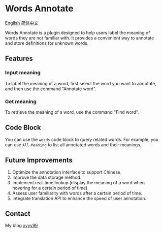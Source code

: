 # Words Annotate
[English](README.md) [简体中文](README-zh.md)

Words Annotate is a plugin designed to help users label the meaning of words they are not familiar with. It provides a convenient way to annotate and store definitions for unknown words.

## Features

### Input meaning

To label the meaning of a word, first select the word you want to annotate, and then use the command "Annotate word".

### Get meaning

To retrieve the meaning of a word, use the command "Find word".

## Code Block

You can use the `words` code block to query related words. For example, you can use `All-Meaning` to list all annotated words and their meanings.

## Future Improvements

1. Optimize the annotation interface to support Chinese.
2. Improve the data storage method.
3. Implement real-time lookup (display the meaning of a word when hovering for a certain period of time).
4. Assess user familiarity with words after a certain period of time.
5. Integrate translation API to enhance the speed of user annotation.

## Contact

My blog [xvyv99](http://www.xvyv99.top/)